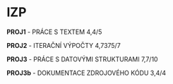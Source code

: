 # IZP

**PROJ1** - PRÁCE S TEXTEM 4,4/5

**PROJ2** - ITERAČNÍ VÝPOČTY 4,7375/7

**PROJ3** - PRÁCE S DATOVÝMI STRUKTURAMI 7,7/10

**PROJ3b** - DOKUMENTACE ZDROJOVÉHO KÓDU 3,4/4

